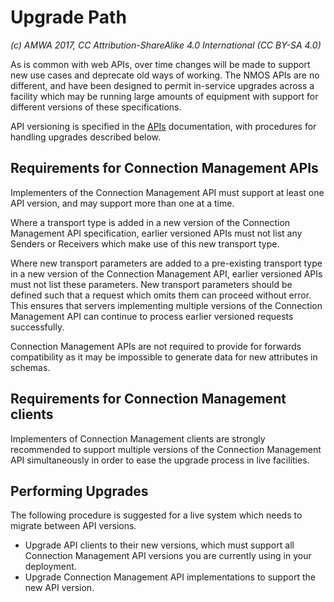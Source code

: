# Upgrade Path

_(c) AMWA 2017, CC Attribution-ShareAlike 4.0 International (CC BY-SA 4.0)_

As is common with web APIs, over time changes will be made to support new use cases and deprecate old ways of working. The NMOS APIs are no different, and have been designed to permit in-service upgrades across a facility which may be running large amounts of equipment with support for different versions of these specifications.

API versioning is specified in the [APIs](2.0.%20APIs.md) documentation, with procedures for handling upgrades described below.

## Requirements for Connection Management APIs

Implementers of the Connection Management API must support at least one API version, and may support more than one at a time.

Where a transport type is added in a new version of the Connection Management API specification, earlier versioned APIs must not list any Senders or Receivers which make use of this new transport type.

Where new transport parameters are added to a pre-existing transport type in a new version of the Connection Management API, earlier versioned APIs must not list these parameters. New transport parameters should be defined such that a request which omits them can proceed without error. This ensures that servers implementing multiple versions of the Connection Management API can continue to process earlier versioned requests successfully.

Connection Management APIs are not required to provide for forwards compatibility as it may be impossible to generate data for new attributes in schemas.

## Requirements for Connection Management clients

Implementers of Connection Management clients are strongly recommended to support multiple versions of the Connection Management API simultaneously in order to ease the upgrade process in live facilities.

## Performing Upgrades

The following procedure is suggested for a live system which needs to migrate between API versions.

*   Upgrade API clients to their new versions, which must support all Connection Management API versions you are currently using in your deployment.
*   Upgrade Connection Management API implementations to support the new API version.
